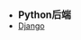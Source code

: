 - <font style="font-weight:bold;font-size:17px;">Python后端</font>
- [Django](编程开发/Python/Python后端/Django)